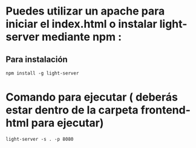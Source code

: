 # Puedes utilizar un apache para iniciar el index.html o instalar light-server mediante npm :

## Para instalación
```
npm install -g light-server
```

# Comando para ejecutar ( deberás estar dentro de la carpeta frontend-html para ejecutar)
```
light-server -s . -p 8080
```
